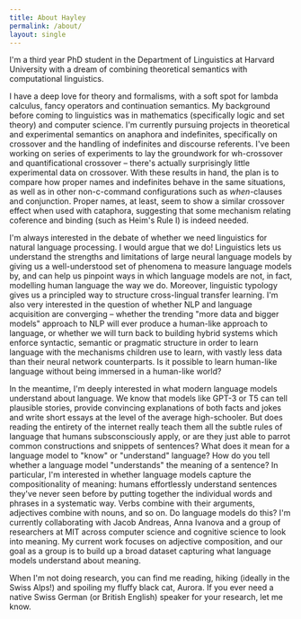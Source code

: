 ```yaml
---
title: About Hayley
permalink: /about/
layout: single
---
```


I'm a third year PhD student in the Department of Linguistics at Harvard University with a dream of combining theoretical semantics with computational linguistics. 

I have a deep love for theory and formalisms, with a soft spot for lambda calculus, fancy operators and continuation semantics. My background before coming to linguistics was in mathematics (specifically logic and set theory) and computer science.
I'm currently pursuing projects in theoretical and experimental semantics on anaphora and indefinites, specifically on crossover and the handling of indefinites and discourse referents. I've been working on series of experiments to lay the groundwork for wh-crossover and quantificational crossover &ndash; there's actually surprisingly little experimental data on crossover. With these results in hand, the plan is to compare how proper names and indefinites behave in the same situations, as well as in other non-c-command configurations such as _when_-clauses and conjunction. Proper names, at least, seem to show a similar crossover effect when used with cataphora, suggesting that some mechanism relating coference and binding (such as Heim's Rule I) is indeed needed.

I'm always interested in the debate of whether we need linguistics for natural language processing. I would argue that we do! Linguistics lets us understand the strengths and limitations of large neural language models by giving us a well-understood set of phenomena to measure language models by, and can help us pinpoint ways in which language models are not, in fact, modelling human language the way we do. Moreover, linguistic typology gives us a principled way to structure cross-lingual transfer learning. I'm also very interested in the question of whether NLP and language acquisition are converging &ndash; whether the trending "more data and bigger models" approach to NLP will ever produce a human-like approach to language, or whether we will turn back to building hybrid systems which enforce syntactic, semantic or pragmatic structure in order to learn language with the mechanisms children use to learn, with vastly less data than their neural network counterparts. Is it possible to learn human-like language without being immersed in a human-like world?

In the meantime, I'm deeply interested in what modern language models understand about language. We know that models like GPT-3 or T5 can tell plausible stories, provide convincing explanations of both facts and jokes and write short essays at the level of the average high-schooler. But does reading the entirety of the internet really teach them all the subtle rules of language that humans subsconsciously apply, or are they just able to parrot common constructions and snippets of sentences? What does it mean for a language model to "know" or "understand" language? How do you tell whether a language model "understands" the meaning of a sentence? 
In particular, I'm interested in whether language models capture the compositionality of meaning: humans effortlessly understand sentences they've never seen before by putting together the individual words and phrases in a systematic way. Verbs combine with their arguments, adjectives combine with nouns, and so on. Do language models do this?
I'm currently collaborating with Jacob Andreas, Anna Ivanova and a group of researchers at MIT across computer science and cognitive science to look into meaning. My current work focuses on adjective composition, and our goal as a group is to build up a broad dataset capturing what language models understand about meaning.

When I'm not doing research, you can find me reading, hiking (ideally in the Swiss Alps!) and spoiling my fluffy black cat, Aurora. If you ever need a native Swiss German (or British English) speaker for your research, let me know.
